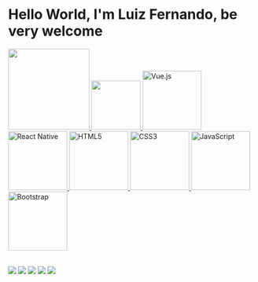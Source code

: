 # Hello World, I'm Luiz Fernando, be very welcome

<table>
  <a href="https://github.com/leehxd">
  <img height="165em" src="https://github-readme-stats.vercel.app/api?username=Luizddev&show_icons=true&theme=tokyonight"/>
  <img height="100em" src="https://github-readme-stats.vercel.app/api/top-langs/?username=Luizddev&layout=compact&langs_count=6&theme=tokyonight"/>
  <img src="https://img.icons8.com/color/2x/vue-js.png" width="120" alt="Vue.js">
  <img src="https://upload.wikimedia.org/wikipedia/commons/thumb/a/a7/React-icon.svg/539px-React-icon.svg.png" width="120" alt="React Native">
  <img src="https://img.icons8.com/color/2x/html-5.png" width="120" alt="HTML5">
  <img src="https://img.icons8.com/color/2x/css3.png" width="120" alt="CSS3">
  <img src="https://static.vecteezy.com/system/resources/previews/027/127/560/non_2x/javascript-logo-javascript-icon-transparent-free-png.png" width="120" alt="JavaScript">
  <img src="https://img.icons8.com/color/2x/bootstrap.png" width="120" alt="Bootstrap">
</table>

<div> 
  <a href="https://www.youtube.com/channel/UC1tyEPJPxjpONT5ymcx765A" target="_blank"><img src="https://img.shields.io/badge/YouTube-FF0000?style=for-the-badge&logo=youtube&logoColor=white" target="_blank"></a>
  <a href="https://www.instagram.com/luizsog/" target="_blank"><img src="https://img.shields.io/badge/-Instagram-%23E4405F?style=for-the-badge&logo=instagram&logoColor=white" target="_blank"></a>
  <a href = "mailto: luizfcontato11@gmail.com"><img src="https://img.shields.io/badge/-Gmail-%23333?style=for-the-badge&logo=gmail&logoColor=white" target="_blank"></a>
  <a href="https://www.linkedin.com/in/luizfernandoaa/" target="_blank"><img src="https://img.shields.io/badge/-LinkedIn-%230077B5?style=for-the-badge&logo=linkedin&logoColor=white" target="_blank"></a> 
  <a href="https://gitlab.com/Luizddev" target="_blank"><img src="https://img.shields.io/badge/GitLab-330F63?style=for-the-badge&logo=gitlab&logoColor=white" target="_blank"></a> 
</div>
